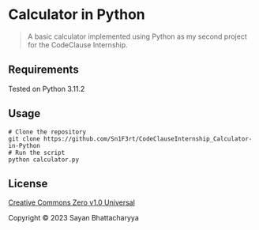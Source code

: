 # Calculator in Python

> A basic calculator implemented using Python as my second project for the CodeClause Internship. 

## Requirements

Tested on Python 3.11.2

## Usage 

```shell
# Clone the repository
git clone https://github.com/Sn1F3rt/CodeClauseInternship_Calculator-in-Python
# Run the script
python calculator.py
```

## License

[Creative Commons Zero v1.0 Universal](LICENSE)

Copyright &copy; 2023 Sayan Bhattacharyya